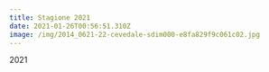 ```yaml
---
title: Stagione 2021
date: 2021-01-26T00:56:51.310Z
image: /img/2014_0621-22-cevedale-sdim000-e8fa829f9c061c02.jpg
---
```

2021